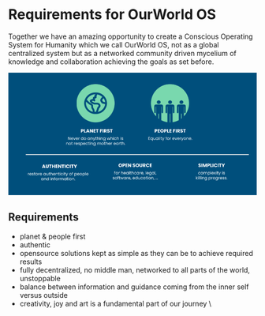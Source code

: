 # Requirements for OurWorld OS

Together we have an amazing opportunity to create a Conscious Operating System for Humanity which we call OurWorld OS, not as a global centralized system but as a networked community driven mycelium of knowledge and collaboration achieving the goals as set before.

![alt_text](img/our_values.png)

## Requirements

* planet & people first
* authentic 
* opensource solutions kept as simple as they can be to achieve required results
* fully decentralized, no middle man, networked to all parts of the world, unstoppable
* balance between information and guidance coming from the inner self versus outside
* creativity, joy and art is a fundamental part of our journey \